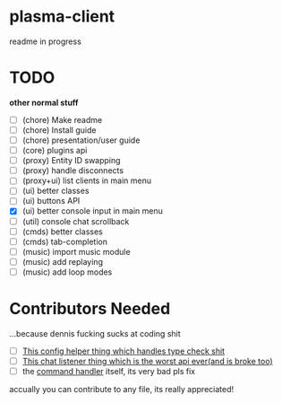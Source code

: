 # plasma-client
readme in progress


# TODO

**other normal stuff**
- [ ] (chore) Make readme
- [ ] (chore) Install guide
- [ ] (chore) presentation/user guide
- [ ] (core) plugins api
- [ ] (proxy) Entity ID swapping
- [ ] (proxy) handle disconnects
- [ ] (proxy+ui) list clients in main menu
- [ ] (ui) better classes
- [ ] (ui) buttons API
- [x] (ui) better console input in main menu
- [ ] (util) console chat scrollback
- [ ] (cmds) better classes
- [ ] (cmds) tab-completion
- [ ] (music) import music module
- [ ] (music) add replaying
- [ ] (music) add loop modes

# Contributors Needed
...because dennis fucking sucks at coding shit

- [ ] [This config helper thing which handles type check shit](./src/classes/ConfigHelper.js)
- [ ] [This chat listener thing which is the worst api ever(and is broke too)](./src/classes/ChatListener.js)
- [ ] the [command handler](./src/commands/Handler.js) itself, its very bad pls fix

accually you can contribute to any file, its really appreciated!